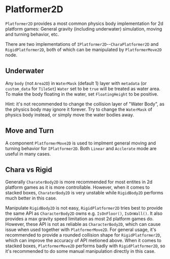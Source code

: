 # Platformer2D

`Platformer2D` provides a most common physics body implementation for 2d platform games: General gravity (including underwater) simulation, moving and turning behavior, etc.

There are two implementations of `IPlatformer2D`--`CharaPlatformer2D` and `RigidPlatformer2D`, both of which can be manipulated by `PlatformerMove2D` node.

## Underwater

Any `body` (not `Area2D`) in `WaterMask` (default 1) layer with `metadata` (or `custom_data` for `TileSet`) `Water` set to be `true` will be treated as water area. To make the body floating in the water, set `FloatingHeight` to be positive.

Hint: it's not recommended to change the collision layer of "Water Body", as the physics body may ignore it forever. Try to change the `WaterMask` of physics body instead, or simply move the water bodies away.

## Move and Turn

A component `PlatformerMove2D` is used to implment general moving and turning behavior for `IPlatformer2D`. Both `Linear` and `Acclerate` mode are useful in many cases.

## Chara vs Rigid

Generally `CharaterBody2D` is more recommended for most entites in 2d platform games as it is more controllable. However, when it comes to stacked boxes, `CharaterBody2D` is very unstable while `RigidBody2D` performs much better in this case.

Manipulate `RigidBody2D` is not easy, `RigidPlatformer2D` tries best to provide the same API as `CharacterBody2D` owns e.g. `IsOnFloor()`, `IsOnWall()`. It also provides a max gravity speed limitation as most 2d platform games do. However, these API is not as reliable as `CharacterBody2D`, which can cause issue when used together with `PlatformerMove2D`. For general usage, it's recommended to provide a rounded collision shape for `RigidPlatformer2D`, which can improve the accuracy of API metioned above. When it comes to stacked boxes, `PlatformerMove2D` performs badly with `RigidPlatformer2D`, so it's recommended to do some manual manipulation directly in this case.
